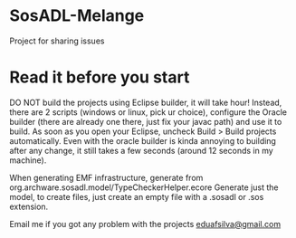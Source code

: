 # SosADL-Melange
Project for sharing issues

# Read it before you start
DO NOT build the projects using Eclipse builder, it will take hour!
Instead, there are 2 scripts (windows or linux, pick ur choice), configure the Oracle builder (there are already one there, just fix your javac path) and use it to build.
As soon as you open your Eclipse, uncheck Build > Build projects automatically. Even with the oracle builder is kinda annoying to building after any change, it still takes a few seconds (around 12 seconds in my machine).

When generating EMF infrastructure, generate from org.archware.sosadl.model/TypeCheckerHelper.ecore
Generate just the model, to create files, just create an empty file with a .sosadl or .sos extension.

Email me if you got any problem with the projects eduafsilva@gmail.com
